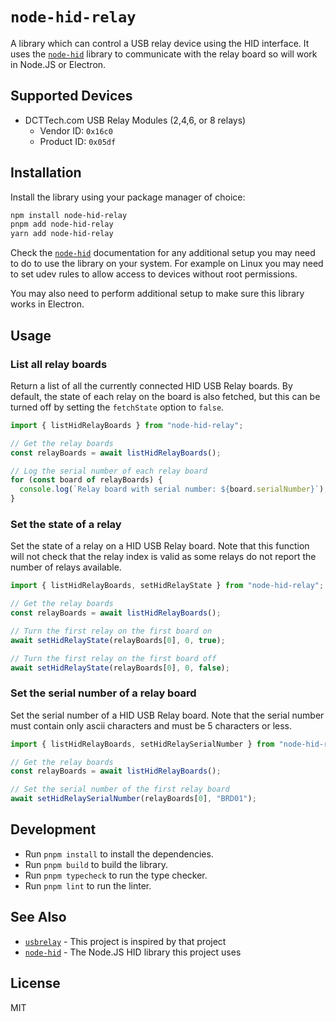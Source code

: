 # `node-hid-relay`

A library which can control a USB relay device using the HID interface. It uses the [`node-hid`](https://github.com/node-hid/node-hid) library to communicate with the relay board so will work in Node.JS or Electron.

## Supported Devices

- DCTTech.com USB Relay Modules (2,4,6, or 8 relays)
  - Vendor ID: `0x16c0`
  - Product ID: `0x05df`

## Installation

Install the library using your package manager of choice:

```bash
npm install node-hid-relay
pnpm add node-hid-relay
yarn add node-hid-relay
```

Check the [`node-hid`](https://github.com/node-hid/node-hid) documentation for any additional setup you may need to do to use the library on your system. For example on Linux you may need to set udev rules to allow access to devices without root permissions.

You may also need to perform additional setup to make sure this library works in Electron.

## Usage

### List all relay boards

Return a list of all the currently connected HID USB Relay boards. By default, the state of each relay on the board is also fetched, but this can be turned off by setting the `fetchState` option to `false`.

```ts
import { listHidRelayBoards } from "node-hid-relay";

// Get the relay boards
const relayBoards = await listHidRelayBoards();

// Log the serial number of each relay board
for (const board of relayBoards) {
  console.log(`Relay board with serial number: ${board.serialNumber}`);
}
```

### Set the state of a relay

Set the state of a relay on a HID USB Relay board. Note that this function will not check that the relay index is valid as some relays do not report the number of relays available.

```ts
import { listHidRelayBoards, setHidRelayState } from "node-hid-relay";

// Get the relay boards
const relayBoards = await listHidRelayBoards();

// Turn the first relay on the first board on
await setHidRelayState(relayBoards[0], 0, true);

// Turn the first relay on the first board off
await setHidRelayState(relayBoards[0], 0, false);
```

### Set the serial number of a relay board

Set the serial number of a HID USB Relay board. Note that the serial number must contain only ascii characters and must be 5 characters or less.

```ts
import { listHidRelayBoards, setHidRelaySerialNumber } from "node-hid-relay";

// Get the relay boards
const relayBoards = await listHidRelayBoards();

// Set the serial number of the first relay board
await setHidRelaySerialNumber(relayBoards[0], "BRD01");
```

## Development

- Run `pnpm install` to install the dependencies.
- Run `pnpm build` to build the library.
- Run `pnpm typecheck` to run the type checker.
- Run `pnpm lint` to run the linter.

## See Also

- [`usbrelay`](https://github.com/darrylb123/usbrelay) - This project is inspired by that project
- [`node-hid`](https://github.com/node-hid/node-hid) - The Node.JS HID library this project uses

## License

MIT
